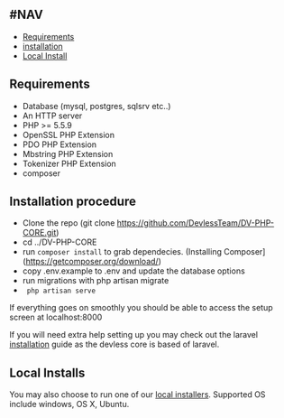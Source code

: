 ## #NAV

- [Requirements](#requirements)
- [installation](#installation-procedure)
- [Local Install](#local-install)
<a name="requirements"></a>
## Requirements
* Database (mysql, postgres, sqlsrv etc..)
* An HTTP server
* PHP >= 5.5.9
* OpenSSL PHP Extension
* PDO PHP Extension
* Mbstring PHP Extension
* Tokenizer PHP Extension
* composer

<a name="installation-procedure"></a>
## Installation procedure
* Clone the repo (git clone https://github.com/DevlessTeam/DV-PHP-CORE.git) 
* cd ../DV-PHP-CORE
* run ``composer install`` to grab dependecies. (Installing Composer](https://getcomposer.org/download/)
* copy .env.example to .env and update the database options 
* run migrations with php artisan migrate
* `` php artisan serve``

If everything goes on smoothly you should be able to access the setup screen at localhost:8000

If you will need extra  help setting up you may check out the laravel [installation](https://laravel.com/docs/5.1) guide as the devless core is based of laravel. 

<a name="local-install"></a>
## Local Installs 
You  may also choose to run one of our [local installers](https://devless.io/#!/get-started). Supported OS include windows, OS X, Ubuntu.

